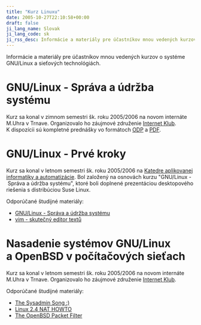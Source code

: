 ```yaml
---
title: "Kurz Linuxu"
date: 2005-10-27T22:10:58+00:00
draft: false
ji_lang_name: Slovak
ji_lang_code: sk
ji_rss_desc: Informácie a materiály pre účastníkov mnou vedených kurzov o systéme GNU/Linux a sieťových technológiách.
---
```


Informácie a materiály pre účastníkov mnou vedených kurzov o systéme GNU/Linux a sieťových technológiách.

# GNU/Linux - Správa a údržba systému

Kurz sa konal v zimnom semestri šk. roku 2005/2006 na novom internáte M.Uhra v Trnave. 
Organizovalo ho záujmové združenie [Internet Klub][1]. 
K dispozícii sú kompletné prednášky vo formátoch [ODP][2] a [PDF][3].

# GNU/Linux - Prvé kroky

Kurz sa konal v letnom semestri šk. roku 2005/2006 na [Katedre aplikovanej informatiky a automatizácie][4]. 
Bol založený na osnovách kurzu "GNU/Linux - Správa a údržba systému", ktoré boli doplnené prezentáciou desktopového riešenia s distribúciou Suse Linux.

Odporúčané študijné materiály:

- [GNU/Linux - Správa a údržba systému][3]
- [vim - skutečný editor textů][5]

# Nasadenie systémov GNU/Linux a OpenBSD v počítačových sieťach

Kurz sa konal v letnom semestri šk. roku 2005/2006 na novom internáte M.Uhra v Trnave. 
Organizovalo ho záujmové združenie [Internet Klub][1].

Odporúčané študijné materiály:

- [The Sysadmin Song :)][6]
- [Linux 2.4 NAT HOWTO][7]
- [The OpenBSD Packet Filter][8]

[1]: http://ik.mtf.stuba.sk
[2]: Sprava_a_udrzba_systemu.odp
[3]: Sprava_a_udrzba_systemu.pdf
[4]: http://kaia.mtf.stuba.sk
[5]: http://www.kit.vslib.cz/~satrapa/docs/vim/
[6]: https://www.youtube.com/watch?v=FE_p5N89XQI
[7]: https://www.netfilter.org/documentation/HOWTO/NAT-HOWTO.html
[8]: https://www.openbsd.org/faq/pf/index.html